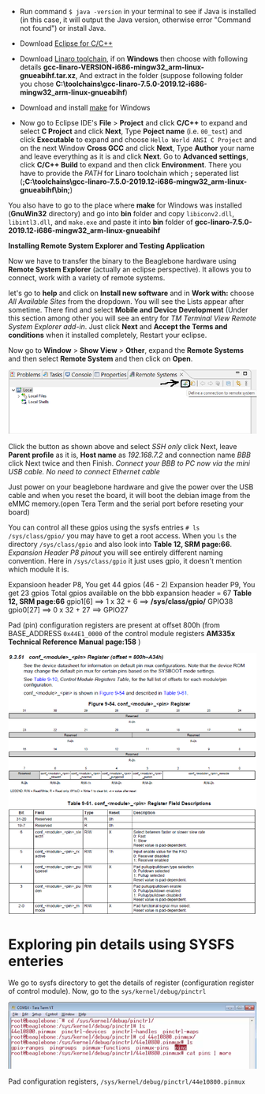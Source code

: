 - Run command `$ java -version` in your terminal to see if Java is installed (in this case, it will output the Java version, otherwise error "Command not found") or install Java.   
    
- Download [Eclipse for C/C++](https://www.eclipse.org/downloads/packages/release/2024-03/r/eclipse-ide-cc-developers)      
    
- Download [Linaro toolchain](https://releases.linaro.org/components/toolchain/binaries/), if on **Windows** then choose with following details **gcc-linaro-VERSION-i686-mingw32_arm-linux-gnueabihf.tar.xz**, And extract in the folder (suppose following folder you chose **C:\toolchains\gcc-linaro-7.5.0-2019.12-i686-mingw32_arm-linux-gnueabihf**)    
      
- Download and install [make](https://gnuwin32.sourceforge.net/downlinks/make.php) for Windows      
     
- Now go to Eclipse IDE's **File** > **Project** and click **C/C++** to expand and select **C Project** and click **Next**, Type **Poject name** (i.e. `00_test`) and click **Executable** to expand and choose `Hello World ANSI C Project` and on the next Window **Cross GCC** and click **Next**, Type **Author** your name and leave everything as it is and click **Next**. Go to **Advanced settings**, click **C/C++ Build** to expand and then click **Environment**. There you have to provide the _PATH_ for Linaro toolchain which **;** seperated list (**;C:\toolchains\gcc-linaro-7.5.0-2019.12-i686-mingw32_arm-linux-gnueabihf\bin;**)    
    
You also have to go to the place where **make** for Windows was installed (**GnuWin32** directory) and go into **bin** folder and copy `libiconv2.dll`, `libintl3.dll`, and `make.exe` and paste it into **bin** folder of **gcc-linaro-7.5.0-2019.12-i686-mingw32_arm-linux-gnueabihf**      


**Installing Remote System Explorer and Testing Application**    

Now we have to transfer the binary to the Beaglebone hardware using **Remote System Explorer** (actually an eclipse perspective). It allows you to connect, work with a variety of remote systems.     
     
let's go to **help** and click on **Install new software** and in **Work with:** choose _All Available Sites_ from the dropdown. You will see the Lists appear after sometime. There find and select **Mobile and Device Development** (Under this section among other you will see an entry for _TM Terminal View Remote System Explorer add-in_. Just click **Next** and **Accept the Terms and conditions** when it installed completely, Restart your eclipse.

Now go to **Window** > **Show View** > **Other**, expand the **Remote Systems** and then select **Remote System** and then click on **Open**.    
     
<img src="../images/remote_system_connection_button.png" alt="Remote system connection button">	     
     
Click the button as shown above and select _SSH only_ click Next, leave **Parent profile** as it is, **Host name** as _192.168.7.2_ and connection name _BBB_ click Next twice and then Finish. _Connect your BBB to PC now via the mini USB cable. No need to connect Ethernet cable_
        
Just power on your beaglebone hardware and give the power over the USB cable and when you reset the board, it will boot the debian image from the eMMC memory.(open Tera Term and the serial port before reseting your board)     
      
You can control all these gpios using the sysfs entries `# ls /sys/class/gpio/` you may have to get a root access. When you `ls` the directory `/sys/class/gpio` and also look into **Table 12, SRM page:66**. _Expansion Header P8 pinout_ you will see entirely different naming convention. Here in `/sys/class/gpio` it just uses gpio, it doesn't mention which module it is. 

Expansioon header P8, You get 44 gpios (46 - 2)
Expansion header P9, You get 23 gpios
Total gpios available on the bbb expansion header = 67
**Table 12, SRM page:66** gpio1[6] ==> 1 x 32 + 6  ==>  **/sys/class/gpio/** GPIO38      
gpio0[27]  ==> 0 x 32 + 27 ==> GPIO27   
     
Pad (pin) configuration registers are present at offset 800h (from BASE_ADDRESS `0x44E1_0000` of the control module registers **AM335x Technical Reference Manual page:158** )     
     
<img src="../images/conf_register_control_module.png" alt="Conf register of Control module">	    
      
# Exploring pin details using SYSFS enteries      

We go to sysfs directory to get the details of register (configuration register of control module). Now, go to the `sys/kernel/debug/pinctrl`     
     
<img src="../images/sys_kernel_debug_pinctrl.png" alt="Sys directory">	

           

Pad configuration registers, `/sys/kernel/debug/pinctrl/44e10800.pinmux`     
      


  





